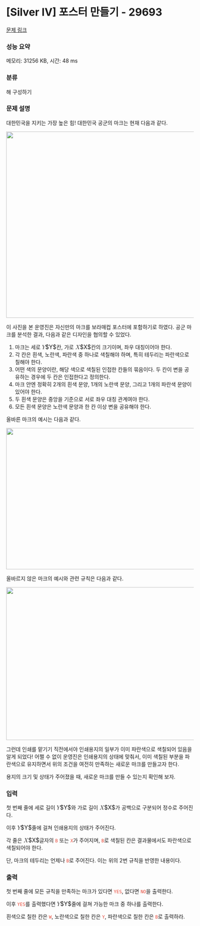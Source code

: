 # [Silver IV] 포스터 만들기 - 29693 

[문제 링크](https://www.acmicpc.net/problem/29693) 

### 성능 요약

메모리: 31256 KB, 시간: 48 ms

### 분류

해 구성하기

### 문제 설명

<p>대한민국을 지키는 가장 높은 힘! 대한민국 공군의 마크는 현재 다음과 같다.</p>

<p style="text-align: center;"><img alt="" src="https://upload.acmicpc.net/ed6360da-87aa-4295-896b-bb647c9f1f3a/-/preview/" style="height: 501px; width: 600px;"></p>

<p>이 사진을 본 운영진은 자신만의 마크를 보라매컵 포스터에 포함하기로 하였다. 공군 마크를 분석한 결과, 다음과 같은 디자인을 협의할 수 있었다.</p>

<ol>
	<li>마크는 세로 <mjx-container class="MathJax" jax="CHTML" style="font-size: 109%; position: relative;"><mjx-math class="MJX-TEX" aria-hidden="true"><mjx-mi class="mjx-i"><mjx-c class="mjx-c1D44C TEX-I"></mjx-c></mjx-mi></mjx-math><mjx-assistive-mml unselectable="on" display="inline"><math xmlns="http://www.w3.org/1998/Math/MathML"><mi>Y</mi></math></mjx-assistive-mml><span aria-hidden="true" class="no-mathjax mjx-copytext">$Y$</span></mjx-container>칸, 가로 <mjx-container class="MathJax" jax="CHTML" style="font-size: 109%; position: relative;"><mjx-math class="MJX-TEX" aria-hidden="true"><mjx-mi class="mjx-i"><mjx-c class="mjx-c1D44B TEX-I"></mjx-c></mjx-mi></mjx-math><mjx-assistive-mml unselectable="on" display="inline"><math xmlns="http://www.w3.org/1998/Math/MathML"><mi>X</mi></math></mjx-assistive-mml><span aria-hidden="true" class="no-mathjax mjx-copytext">$X$</span></mjx-container>칸의 크기이며, 좌우 대칭이어야 한다.</li>
	<li>각 칸은 흰색, 노란색, 파란색 중 하나로 색칠해야 하며, 특히 테두리는 파란색으로 칠해야 한다.</li>
	<li>어떤 색의 문양이란, 해당 색으로 색칠된 인접한 칸들의 묶음이다. 두 칸이 변을 공유하는 경우에 두 칸은 인접한다고 정의한다.</li>
	<li>마크 안엔 정확히 2개의 흰색 문양, 1개의 노란색 문양, 그리고 1개의 파란색 문양이 있어야 한다.</li>
	<li>두 흰색 문양은 중앙을 기준으로 서로 좌우 대칭 관계여야 한다.</li>
	<li>모든 흰색 문양은 노란색 문양과 한 칸 이상 변을 공유해야 한다.</li>
</ol>

<p>올바른 마크의 예시는 다음과 같다.</p>

<p style="text-align: center;"><img alt="" src="https://upload.acmicpc.net/5c9f24c0-8226-4cb7-a6a2-d98caca41c71/-/preview/" style="height: 380px; width: 600px;"></p>

<p>올바르지 않은 마크의 예시와 관련 규칙은 다음과 같다.</p>

<p style="text-align: center;"><img alt="" src="https://upload.acmicpc.net/d47ad9a6-43b5-47f1-a65b-2edde80dafa1/-/preview/" style="height: 411px; width: 600px;"></p>

<p>그런데 인쇄를 맡기기 직전에서야 인쇄용지의 일부가 이미 파란색으로 색칠되어 있음을 알게 되었다! 어쩔 수 없이 운영진은 인쇄용지의 상태에 맞춰서, 이미 색칠된 부분을 파란색으로 유지하면서 위의 조건을 여전히 만족하는 새로운 마크를 만들고자 한다.</p>

<p>용지의 크기 및 상태가 주어졌을 때, 새로운 마크를 만들 수 있는지 확인해 보자.</p>

### 입력 

 <p>첫 번째 줄에 세로 길이 <mjx-container class="MathJax" jax="CHTML" style="font-size: 109%; position: relative;"><mjx-math class="MJX-TEX" aria-hidden="true"><mjx-mi class="mjx-i"><mjx-c class="mjx-c1D44C TEX-I"></mjx-c></mjx-mi></mjx-math><mjx-assistive-mml unselectable="on" display="inline"><math xmlns="http://www.w3.org/1998/Math/MathML"><mi>Y</mi></math></mjx-assistive-mml><span aria-hidden="true" class="no-mathjax mjx-copytext">$Y$</span></mjx-container>와 가로 길이 <mjx-container class="MathJax" jax="CHTML" style="font-size: 109%; position: relative;"><mjx-math class="MJX-TEX" aria-hidden="true"><mjx-mi class="mjx-i"><mjx-c class="mjx-c1D44B TEX-I"></mjx-c></mjx-mi></mjx-math><mjx-assistive-mml unselectable="on" display="inline"><math xmlns="http://www.w3.org/1998/Math/MathML"><mi>X</mi></math></mjx-assistive-mml><span aria-hidden="true" class="no-mathjax mjx-copytext">$X$</span></mjx-container>가 공백으로 구분되어 정수로 주어진다.</p>

<p>이후 <mjx-container class="MathJax" jax="CHTML" style="font-size: 109%; position: relative;"><mjx-math class="MJX-TEX" aria-hidden="true"><mjx-mi class="mjx-i"><mjx-c class="mjx-c1D44C TEX-I"></mjx-c></mjx-mi></mjx-math><mjx-assistive-mml unselectable="on" display="inline"><math xmlns="http://www.w3.org/1998/Math/MathML"><mi>Y</mi></math></mjx-assistive-mml><span aria-hidden="true" class="no-mathjax mjx-copytext">$Y$</span></mjx-container>줄에 걸쳐 인쇄용지의 상태가 주어진다.</p>

<p>각 줄은 <mjx-container class="MathJax" jax="CHTML" style="font-size: 109%; position: relative;"><mjx-math class="MJX-TEX" aria-hidden="true"><mjx-mi class="mjx-i"><mjx-c class="mjx-c1D44B TEX-I"></mjx-c></mjx-mi></mjx-math><mjx-assistive-mml unselectable="on" display="inline"><math xmlns="http://www.w3.org/1998/Math/MathML"><mi>X</mi></math></mjx-assistive-mml><span aria-hidden="true" class="no-mathjax mjx-copytext">$X$</span></mjx-container>글자의 <span style="color:#e74c3c;"><code>B</code></span> 또는 <span style="color:#e74c3c;"><code>X</code></span>가 주어지며, <span style="color:#e74c3c;"><code>B</code></span>로 색칠된 칸은 결과물에서도 파란색으로 색칠되어야 한다.</p>

<p>단, 마크의 테두리는 언제나 <span style="color:#e74c3c;"><code>B</code></span>로 주어진다. 이는 위의 2번 규칙을 반영한 내용이다.</p>

### 출력 

 <p>첫 번째 줄에 모든 규칙을 만족하는 마크가 있다면 <span style="color:#e74c3c;"><code>YES</code></span>, 없다면 <span style="color:#e74c3c;"><code>NO</code></span>을 출력한다.</p>

<p>이후 <span style="color:#e74c3c;"><code>YES</code></span>를 출력했다면 <mjx-container class="MathJax" jax="CHTML" style="font-size: 109%; position: relative;"><mjx-math class="MJX-TEX" aria-hidden="true"><mjx-mi class="mjx-i"><mjx-c class="mjx-c1D44C TEX-I"></mjx-c></mjx-mi></mjx-math><mjx-assistive-mml unselectable="on" display="inline"><math xmlns="http://www.w3.org/1998/Math/MathML"><mi>Y</mi></math></mjx-assistive-mml><span aria-hidden="true" class="no-mathjax mjx-copytext">$Y$</span></mjx-container>줄에 걸쳐 가능한 마크 중 하나를 출력한다.</p>

<p>흰색으로 칠한 칸은 <span style="color:#e74c3c;"><code>W</code></span>, 노란색으로 칠한 칸은 <span style="color:#e74c3c;"><code>Y</code></span>, 파란색으로 칠한 칸은 <span style="color:#e74c3c;"><code>B</code></span>로 출력하라.</p>


